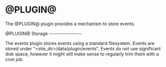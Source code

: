 @PLUGIN@
========

The @PLUGIN@ plugin provides a mechanism to store events.

<a id="storage"/>
@PLUGIN@ Storage
----------------

The events plugin stores events using a standard filesystem.  Events
are stored under "<site_dir>/data/plugin/events".  Events do not use
significant disk space, however it might still make sense to regularly
trim them with a cron job.
